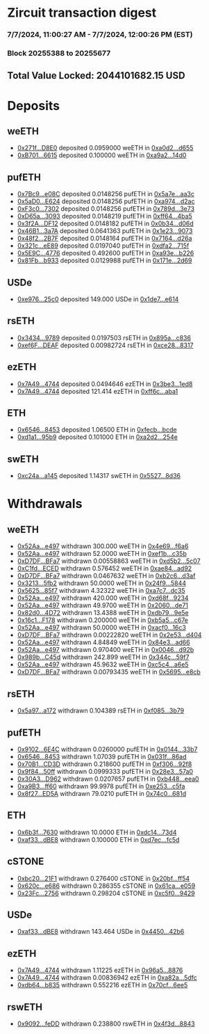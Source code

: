 # Zircuit transaction digest
### 7/7/2024, 11:00:27 AM - 7/7/2024, 12:00:26 PM (EST)
### Block 20255388 to 20255677

## Total Value Locked: 2044101682.15 USD

# Deposits
## weETH
- [0x271f...D8E0](https://etherscan.io/address/0x271ffd682382AC9a98A0a1693027DEdBF21aD8E0) deposited 0.0959000 weETH in [0xa0d2...d655](https://etherscan.io/tx/0x271ffd682382AC9a98A0a1693027DEdBF21aD8E0)
- [0xB701...6615](https://etherscan.io/address/0xB701B6AD8c04087E5994F3b282c7757924326615) deposited 0.100000 weETH in [0xa9a2...14d0](https://etherscan.io/tx/0xB701B6AD8c04087E5994F3b282c7757924326615)
## pufETH
- [0x7Bc9...e08C](https://etherscan.io/address/0x7Bc92bBd0B6B84455F607E74648a28C47f1Ce08C) deposited 0.0148256 pufETH in [0x5a7e...aa3c](https://etherscan.io/tx/0x7Bc92bBd0B6B84455F607E74648a28C47f1Ce08C)
- [0x5aD0...E624](https://etherscan.io/address/0x5aD019C8DfC9086C851ea5074f97e887780DE624) deposited 0.0148256 pufETH in [0xa974...d2ac](https://etherscan.io/tx/0x5aD019C8DfC9086C851ea5074f97e887780DE624)
- [0xF3c0...7302](https://etherscan.io/address/0xF3c07275476a1De241F0997f584468CEF37A7302) deposited 0.0148256 pufETH in [0x789d...3e73](https://etherscan.io/tx/0xF3c07275476a1De241F0997f584468CEF37A7302)
- [0xD65a...3093](https://etherscan.io/address/0xD65a9419695568321291278077Dfa75568573093) deposited 0.0148219 pufETH in [0xff64...4ba5](https://etherscan.io/tx/0xD65a9419695568321291278077Dfa75568573093)
- [0x3f2A...DF12](https://etherscan.io/address/0x3f2Ac5BEcbdAa2a963F88CFD6cddFF66bD87DF12) deposited 0.0148182 pufETH in [0x0b34...d06d](https://etherscan.io/tx/0x3f2Ac5BEcbdAa2a963F88CFD6cddFF66bD87DF12)
- [0x46B1...3a7A](https://etherscan.io/address/0x46B1184f942e69412F8FFa890267FBfdfa203a7A) deposited 0.0641363 pufETH in [0x1e23...9073](https://etherscan.io/tx/0x46B1184f942e69412F8FFa890267FBfdfa203a7A)
- [0x48f2...2B7F](https://etherscan.io/address/0x48f21FaC81c71417D4da3a1DAee3e05f2Ec12B7F) deposited 0.0148164 pufETH in [0x7164...d26a](https://etherscan.io/tx/0x48f21FaC81c71417D4da3a1DAee3e05f2Ec12B7F)
- [0x321c...eE89](https://etherscan.io/address/0x321c1129b7aaF6a4F40E248D421C3D0D9BD1eE89) deposited 0.0197040 pufETH in [0xdfa2...715f](https://etherscan.io/tx/0x321c1129b7aaF6a4F40E248D421C3D0D9BD1eE89)
- [0x5E9C...4776](https://etherscan.io/address/0x5E9C175b92789337e5EC525C01FBaA59Cf174776) deposited 0.492600 pufETH in [0xa93e...b226](https://etherscan.io/tx/0x5E9C175b92789337e5EC525C01FBaA59Cf174776)
- [0x81Fb...b933](https://etherscan.io/address/0x81Fb39c3ebe5a48BeB9A18b5a3B8645eD75Eb933) deposited 0.0129988 pufETH in [0x171e...2d69](https://etherscan.io/tx/0x81Fb39c3ebe5a48BeB9A18b5a3B8645eD75Eb933)
## USDe
- [0xe976...25c0](https://etherscan.io/address/0xe97668F701caDd46317a049D3b007DfC914625c0) deposited 149.000 USDe in [0x1de7...e614](https://etherscan.io/tx/0xe97668F701caDd46317a049D3b007DfC914625c0)
## rsETH
- [0x3434...9789](https://etherscan.io/address/0x34349c5569e7B846c3558961552D2202760A9789) deposited 0.0197503 rsETH in [0x895a...c836](https://etherscan.io/tx/0x34349c5569e7B846c3558961552D2202760A9789)
- [0xef6F...DEAF](https://etherscan.io/address/0xef6F16a510F1Cf0800c0EE3F8E10B271E72aDEAF) deposited 0.00982724 rsETH in [0xce28...8317](https://etherscan.io/tx/0xef6F16a510F1Cf0800c0EE3F8E10B271E72aDEAF)
## ezETH
- [0x7A49...4744](https://etherscan.io/address/0x7A493Be5c2ce014cD049Bf178a1ac0Db1B434744) deposited 0.0494646 ezETH in [0x3be3...1ed8](https://etherscan.io/tx/0x7A493Be5c2ce014cD049Bf178a1ac0Db1B434744)
- [0x7A49...4744](https://etherscan.io/address/0x7A493Be5c2ce014cD049Bf178a1ac0Db1B434744) deposited 121.414 ezETH in [0xff6c...aba1](https://etherscan.io/tx/0x7A493Be5c2ce014cD049Bf178a1ac0Db1B434744)
## ETH
- [0x6546...8453](https://etherscan.io/address/0x6546ab8a46Fb2e6351612f9645eC890AfFd18453) deposited 1.06500 ETH in [0xfecb...bcde](https://etherscan.io/tx/0x6546ab8a46Fb2e6351612f9645eC890AfFd18453)
- [0xd1a1...95b9](https://etherscan.io/address/0xd1a17E08Fb00c462fa40d4f127c30920333995b9) deposited 0.101000 ETH in [0xa2d2...254e](https://etherscan.io/tx/0xd1a17E08Fb00c462fa40d4f127c30920333995b9)
## swETH
- [0xc24a...a145](https://etherscan.io/address/0xc24a4DD9A41F91919F8e95523D17C1a10F06a145) deposited 1.14317 swETH in [0x5527...8d36](https://etherscan.io/tx/0xc24a4DD9A41F91919F8e95523D17C1a10F06a145)
# Withdrawals
## weETH
- [0x52Aa...e497](https://etherscan.io/address/0x52Aa899454998Be5b000Ad077a46Bbe360F4e497) withdrawn 300.000 weETH in [0x4e69...f6a6](https://etherscan.io/tx/0x52Aa899454998Be5b000Ad077a46Bbe360F4e497)
- [0x52Aa...e497](https://etherscan.io/address/0x52Aa899454998Be5b000Ad077a46Bbe360F4e497) withdrawn 52.0000 weETH in [0xef1b...c35b](https://etherscan.io/tx/0x52Aa899454998Be5b000Ad077a46Bbe360F4e497)
- [0xD7DF...BFa7](https://etherscan.io/address/0xD7DF7E085214743530afF339aFC420c7c720BFa7) withdrawn 0.00558863 weETH in [0xd5b2...5c07](https://etherscan.io/tx/0xD7DF7E085214743530afF339aFC420c7c720BFa7)
- [0xC1fd...ECED](https://etherscan.io/address/0xC1fd374ca9DE2437004799136D748dB235c5ECED) withdrawn 0.576452 weETH in [0xae84...ad92](https://etherscan.io/tx/0xC1fd374ca9DE2437004799136D748dB235c5ECED)
- [0xD7DF...BFa7](https://etherscan.io/address/0xD7DF7E085214743530afF339aFC420c7c720BFa7) withdrawn 0.0467632 weETH in [0xb2c6...d3af](https://etherscan.io/tx/0xD7DF7E085214743530afF339aFC420c7c720BFa7)
- [0x3213...5fb2](https://etherscan.io/address/0x3213e458BFf831A7b45dDB350a4Bf72C9dAE5fb2) withdrawn 50.0000 weETH in [0x24f9...5844](https://etherscan.io/tx/0x3213e458BFf831A7b45dDB350a4Bf72C9dAE5fb2)
- [0x5625...85f7](https://etherscan.io/address/0x562507aD0596fEC1aE88353A8Cb7D664EEF185f7) withdrawn 4.32322 weETH in [0xa7c7...dc35](https://etherscan.io/tx/0x562507aD0596fEC1aE88353A8Cb7D664EEF185f7)
- [0x52Aa...e497](https://etherscan.io/address/0x52Aa899454998Be5b000Ad077a46Bbe360F4e497) withdrawn 420.000 weETH in [0xd68f...9234](https://etherscan.io/tx/0x52Aa899454998Be5b000Ad077a46Bbe360F4e497)
- [0x52Aa...e497](https://etherscan.io/address/0x52Aa899454998Be5b000Ad077a46Bbe360F4e497) withdrawn 49.9700 weETH in [0x2060...de71](https://etherscan.io/tx/0x52Aa899454998Be5b000Ad077a46Bbe360F4e497)
- [0x82d0...4D72](https://etherscan.io/address/0x82d09e0F426C8bf74e370648aBDc1A6Ee09A4D72) withdrawn 13.4388 weETH in [0xdb79...9e5e](https://etherscan.io/tx/0x82d09e0F426C8bf74e370648aBDc1A6Ee09A4D72)
- [0x16c1...F178](https://etherscan.io/address/0x16c13e2Ce345B46C2F3d0317441cb17d0c3BF178) withdrawn 0.200000 weETH in [0xb5a5...c67e](https://etherscan.io/tx/0x16c13e2Ce345B46C2F3d0317441cb17d0c3BF178)
- [0x52Aa...e497](https://etherscan.io/address/0x52Aa899454998Be5b000Ad077a46Bbe360F4e497) withdrawn 50.0000 weETH in [0xacf0...16c3](https://etherscan.io/tx/0x52Aa899454998Be5b000Ad077a46Bbe360F4e497)
- [0xD7DF...BFa7](https://etherscan.io/address/0xD7DF7E085214743530afF339aFC420c7c720BFa7) withdrawn 0.00222820 weETH in [0x2e53...d404](https://etherscan.io/tx/0xD7DF7E085214743530afF339aFC420c7c720BFa7)
- [0x52Aa...e497](https://etherscan.io/address/0x52Aa899454998Be5b000Ad077a46Bbe360F4e497) withdrawn 4.84849 weETH in [0x84e3...ad66](https://etherscan.io/tx/0x52Aa899454998Be5b000Ad077a46Bbe360F4e497)
- [0x52Aa...e497](https://etherscan.io/address/0x52Aa899454998Be5b000Ad077a46Bbe360F4e497) withdrawn 0.970400 weETH in [0x0046...d92b](https://etherscan.io/tx/0x52Aa899454998Be5b000Ad077a46Bbe360F4e497)
- [0x989b...C45d](https://etherscan.io/address/0x989b3c9F5bC4189dFaEe8EfAC99F9638d39FC45d) withdrawn 242.899 weETH in [0x344c...59f7](https://etherscan.io/tx/0x989b3c9F5bC4189dFaEe8EfAC99F9638d39FC45d)
- [0x52Aa...e497](https://etherscan.io/address/0x52Aa899454998Be5b000Ad077a46Bbe360F4e497) withdrawn 45.9632 weETH in [0xc5c4...a6e5](https://etherscan.io/tx/0x52Aa899454998Be5b000Ad077a46Bbe360F4e497)
- [0xD7DF...BFa7](https://etherscan.io/address/0xD7DF7E085214743530afF339aFC420c7c720BFa7) withdrawn 0.00793435 weETH in [0x5695...e8cb](https://etherscan.io/tx/0xD7DF7E085214743530afF339aFC420c7c720BFa7)
## rsETH
- [0x5a97...a172](https://etherscan.io/address/0x5a973Ab722750FE67f1d90922151C8B034e4a172) withdrawn 0.104389 rsETH in [0xf085...3b79](https://etherscan.io/tx/0x5a973Ab722750FE67f1d90922151C8B034e4a172)
## pufETH
- [0x9102...6E4C](https://etherscan.io/address/0x910269EE976aeC4d93138A1861a52a0301D06E4C) withdrawn 0.0260000 pufETH in [0x0144...33b7](https://etherscan.io/tx/0x910269EE976aeC4d93138A1861a52a0301D06E4C)
- [0x6546...8453](https://etherscan.io/address/0x6546ab8a46Fb2e6351612f9645eC890AfFd18453) withdrawn 1.07039 pufETH in [0x031f...86ad](https://etherscan.io/tx/0x6546ab8a46Fb2e6351612f9645eC890AfFd18453)
- [0x70B1...CD3D](https://etherscan.io/address/0x70B157Eaafc6842506d5323603a5325834e7CD3D) withdrawn 0.218600 pufETH in [0xf306...92f8](https://etherscan.io/tx/0x70B157Eaafc6842506d5323603a5325834e7CD3D)
- [0x9f84...50ff](https://etherscan.io/address/0x9f848F6F2759a8e81a7aD08B7D0778E16C2950ff) withdrawn 0.0999333 pufETH in [0x28e3...57a0](https://etherscan.io/tx/0x9f848F6F2759a8e81a7aD08B7D0778E16C2950ff)
- [0x30A3...D962](https://etherscan.io/address/0x30A37790e0ed186648A0bD4DAdbaa2C75895D962) withdrawn 0.0207657 pufETH in [0xb448...eea0](https://etherscan.io/tx/0x30A37790e0ed186648A0bD4DAdbaa2C75895D962)
- [0xa9B3...ff60](https://etherscan.io/address/0xa9B37037F1D91557ca1Cc60b2E08A277E868ff60) withdrawn 99.9978 pufETH in [0xe253...c5fa](https://etherscan.io/tx/0xa9B37037F1D91557ca1Cc60b2E08A277E868ff60)
- [0x8f27...ED5A](https://etherscan.io/address/0x8f272468996b9BF7Cd75d12182c18aF74226ED5A) withdrawn 79.0210 pufETH in [0x74c0...681d](https://etherscan.io/tx/0x8f272468996b9BF7Cd75d12182c18aF74226ED5A)
## ETH
- [0x6b3f...7630](https://etherscan.io/address/0x6b3fEDe9698127f6E423bb4946f0b040a2907630) withdrawn 10.0000 ETH in [0xdc14...73d4](https://etherscan.io/tx/0x6b3fEDe9698127f6E423bb4946f0b040a2907630)
- [0xaf33...dBE8](https://etherscan.io/address/0xaf33bDbDA6D4929a5112e8B3fBC8BE4757C4dBE8) withdrawn 0.100000 ETH in [0xd7ec...fc5d](https://etherscan.io/tx/0xaf33bDbDA6D4929a5112e8B3fBC8BE4757C4dBE8)
## cSTONE
- [0xbc20...21F1](https://etherscan.io/address/0xbc20aB24dAc07F1eD476394252B11Da07a9E21F1) withdrawn 0.276400 cSTONE in [0x20bf...ff54](https://etherscan.io/tx/0xbc20aB24dAc07F1eD476394252B11Da07a9E21F1)
- [0x620c...e686](https://etherscan.io/address/0x620cCF72Bf4a7d444030320aDBBC6cCD9488e686) withdrawn 0.286355 cSTONE in [0x61ca...e059](https://etherscan.io/tx/0x620cCF72Bf4a7d444030320aDBBC6cCD9488e686)
- [0x23Fc...2756](https://etherscan.io/address/0x23FcF8D02b1B515ca40EC908463626C1759c2756) withdrawn 0.298204 cSTONE in [0xc5f0...9429](https://etherscan.io/tx/0x23FcF8D02b1B515ca40EC908463626C1759c2756)
## USDe
- [0xaf33...dBE8](https://etherscan.io/address/0xaf33bDbDA6D4929a5112e8B3fBC8BE4757C4dBE8) withdrawn 143.464 USDe in [0x4450...42b6](https://etherscan.io/tx/0xaf33bDbDA6D4929a5112e8B3fBC8BE4757C4dBE8)
## ezETH
- [0x7A49...4744](https://etherscan.io/address/0x7A493Be5c2ce014cD049Bf178a1ac0Db1B434744) withdrawn 1.11225 ezETH in [0x96a5...8876](https://etherscan.io/tx/0x7A493Be5c2ce014cD049Bf178a1ac0Db1B434744)
- [0x7A49...4744](https://etherscan.io/address/0x7A493Be5c2ce014cD049Bf178a1ac0Db1B434744) withdrawn 0.00836942 ezETH in [0xa82a...5dfc](https://etherscan.io/tx/0x7A493Be5c2ce014cD049Bf178a1ac0Db1B434744)
- [0xdb64...b835](https://etherscan.io/address/0xdb649e0Ee8Dbd9A0CE6F772FC11D7F03f2d1b835) withdrawn 0.552216 ezETH in [0x70cf...6ee5](https://etherscan.io/tx/0xdb649e0Ee8Dbd9A0CE6F772FC11D7F03f2d1b835)
## rswETH
- [0x9092...feDD](https://etherscan.io/address/0x909298eEb632c0C63603C77A5A1b0B1bA3a8feDD) withdrawn 0.238800 rswETH in [0x4f3d...8843](https://etherscan.io/tx/0x909298eEb632c0C63603C77A5A1b0B1bA3a8feDD)
